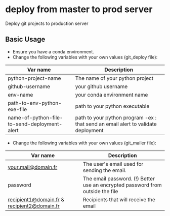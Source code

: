 # deploy from master to prod server
Deploy git projects to production server


## Basic Usage

* Ensure you have a conda environment.
* Change the following variables with your own values (git_deploy file):

| Var name | Description |
| ------ | ------ |
| python-project-name | The name of your python project |
| github-username | your github username |
| env-name | your conda environment name |
| path-to-env-python-exe-file | path to your python executable |
| name-of-python-file-to-send-deployment-alert | path to your python program -ex : that send an email alert to validate deployment |

* Change the following variables with your own values (git_mailer file):

| Var name | Description |
| ------ | ------ |
| your.mail@domain.fr | The user's email used for sending the email. |
| password | The email password. (!) Better use an encrypted password from outside the file |
| recipient1@domain.fr & recipient2@domain.fr | Recipients that will receive the email |


